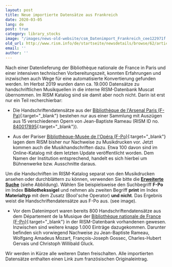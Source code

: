 ```yaml
---
layout: post
title: Neue importierte Datensätze aus Frankreich
date: 2020-03-05
lang: de
post: true
category: library_stocks
image: "/images/news-old-website/csm_Datenimport_Frankreich_cee122971f.png"
old_url: http://www.rism.info/de/startseite/newsdetails/browse/62/article/64/new-imported-records-from-france.html
email: ''
author: ''
---
```



Nach einer Datenlieferung der Bibliothèque nationale de France in Paris und einer intensiven technischen Vorbereitungszeit, konnten Erfahrungen und inzwischen auch Wege für eine automatisierte Konvertierung gefunden werden. Im Herbst 2019 wurden dann ca. 19.000 Datensätze zu handschriftlichen Musikquellen in die interne RISM-Datenbank Muscat übernommen. Im RISM Katalog sind sie damit aber noch nicht. Darin ist erst nur ein Teil recherchierbar:

- Die Handschriftendatensätze aus der [Bibliothèque de l'Arsenal Paris (F-Pa)](https://opac.rism.info/search?View=rism&siglum=F-Pa){:target="_blank"} bestehen nur aus einer Sammlung mit Auszügen aus 15 verschiedenen Opern von Jean-Baptiste Rameau (RISM ID no. [840017895](https://opac.rism.info/search?id=840017895&View=rism){:target="_blank"}).

- Aus der Pariser [Bibliothèque-Musée de l'Opéra (F-Po)](https://opac.rism.info/search?View=rism&siglum=F-Po){:target="_blank"} lagen dem RISM bisher nur Nachweise zu Musikdrucken vor. Jetzt kommen auch die Musikhandschriften dazu. Etwa 100 davon sind im Online-Katalog mit dem letzten Update veröffentlicht worden. Dem Namen der Institution entsprechend, handelt es sich hierbei um Bühnenwerke bzw. Ausschnitte daraus.

Um die Handschriften im RISM-Katalog separat von den Musikdrucken ansehen oder durchblättern zu können, verwenden Sie bitte die [**Erweiterte Suche**](https://opac.rism.info/advanced-search) (siehe Abbildung). Wählen Sie beispielsweise den Suchbegriff **F-Po** im Index **Bibliothekssigel** und nehmen als zweiten Begriff **print** im Index **Materialtyp** mit dem Zusatz (Bool'sche Operator) **und nicht**. Das Ergebnis weist die Handschriftendatensätze aus F-Po aus. (see image).

- Vor dem Datenimport waren bereits 800 Handschriftendatensätze aus dem Département de la Musique der [Bibliothèque nationale de France (F-Pn)](https://opac.rism.info/search?View=rism&siglum=F-Pn){:target="_blank"} in der RISM-Datenbank vorhandenen gewesen. Inzwischen sind weitere knapp 1.000 Einträge dazugekommen. Darunter befinden sich vorwiegend Nachweise zu Jean-Baptiste Rameau, Wolfgang Amadeus Mozart, François-Joseph Gossec, Charles-Hubert Gervais und Christoph Willibald Gluck.

Wir werden in Kürze alle weiteren Daten freischalten. Alle importierten Datensätze enthalten einen Link zum französischen Originaleintrag.



<script type="text/javascript">var switchTo5x=true;</script><script type="text/javascript" src="http://w.sharethis.com/button/buttons.js"></script><script type="text/javascript">stLight.options({publisher: "9b601438-1ce1-49d8-bfd7-9cff5df54c17", doNotHash: false, doNotCopy: false, hashAddressBar: false});</script>